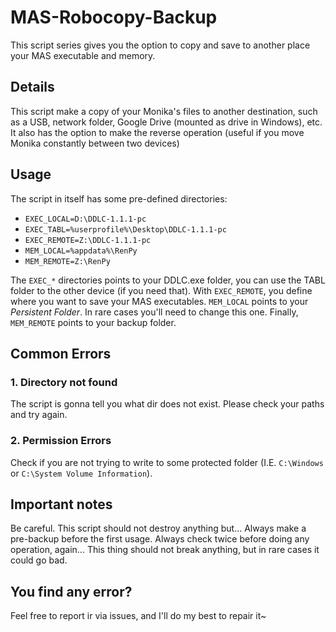 # MAS-Robocopy-Backup
This script series gives you the option to copy and save to another place your MAS executable and memory.

## Details

This script make a copy of your Monika's files to another destination, such as a USB, network folder, Google Drive (mounted as drive in Windows), etc.
It also has the option to make the reverse operation (useful if you move Monika constantly between two devices)

## Usage

The script in itself has some pre-defined directories:

- `EXEC_LOCAL=D:\DDLC-1.1.1-pc`
- `EXEC_TABL=%userprofile%\Desktop\DDLC-1.1.1-pc`
- `EXEC_REMOTE=Z:\DDLC-1.1.1-pc`
- `MEM_LOCAL=%appdata%\RenPy`
- `MEM_REMOTE=Z:\RenPy`

The `EXEC_*` directories points to your DDLC.exe folder, you can use the TABL folder to the other device (if you need that).
With `EXEC_REMOTE`, you define where you want to save your MAS executables.
`MEM_LOCAL` points to your _Persistent Folder_. In rare cases you'll need to change this one.
Finally, `MEM_REMOTE` points to your backup folder.

## Common Errors

### 1. Directory not found
The script is gonna tell you what dir does not exist. Please check your paths and try again.
### 2. Permission Errors
Check if you are not trying to write to some protected folder (I.E. `C:\Windows` or `C:\System Volume Information`).

## Important notes

Be careful. This script should not destroy anything but... Always make a pre-backup before the first usage.
Always check twice before doing any operation, again... This thing should not break anything, but in rare cases it could go bad.

## You find any error?

Feel free to report ir via issues, and I'll do my best to repair it~

